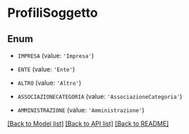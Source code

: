 # ProfiliSoggetto


## Enum

* `IMPRESA` (value: `'Impresa'`)

* `ENTE` (value: `'Ente'`)

* `ALTRO` (value: `'Altro'`)

* `ASSOCIAZIONECATEGORIA` (value: `'AssociazioneCategoria'`)

* `AMMINISTRAZIONE` (value: `'Amministrazione'`)

[[Back to Model list]](../README.md#documentation-for-models) [[Back to API list]](../README.md#documentation-for-api-endpoints) [[Back to README]](../README.md)


